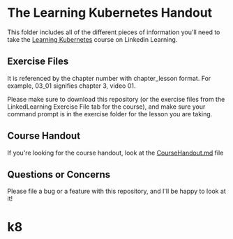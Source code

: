 # The Learning Kubernetes Handout

This folder includes all of the different pieces of information you'll need to take the [Learning Kubernetes](https://www.linkedin.com/learning/learning-kubernetes/) course on Linkedin Learning. 

## Exercise Files
It is referenced by the chapter number with chapter_lesson format. For example, 03_01 signifies chapter 3, video 01.

Please make sure to download this repository (or the exercise files from the LinkedLearning Exercise File tab for the course), and make sure your command prompt is in the exercise folder for the lesson you are taking. 

## Course Handout
If you're looking for the course handout, look at the [CourseHandout.md](CourseHandout.md) file

## Questions or Concerns
Please file a bug or a feature with this repository, and I'll be happy to look at it!
# k8

